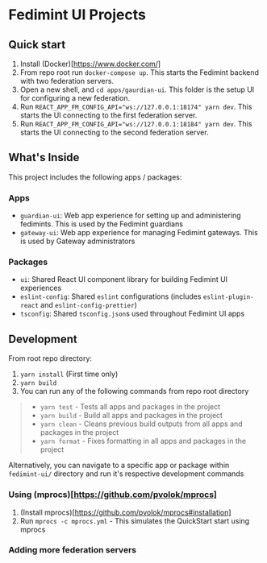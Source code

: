 # Fedimint UI Projects

## Quick start

1. Install (Docker)[https://www.docker.com/]
1. From repo root run `docker-compose up`. This starts the Fedimint backend with two federation servers.
1. Open a new shell, and `cd apps/gaurdian-ui`. This folder is the setup UI for configuring a new federation.
1. Run `REACT_APP_FM_CONFIG_API="ws://127.0.0.1:18174" yarn dev`. This starts the UI connecting to the first federation server.
1. Run `REACT_APP_FM_CONFIG_API="ws://127.0.0.1:18184" yarn dev`. This starts the UI connecting to the second federation server.

## What's Inside

This project includes the following apps / packages:

### Apps

- `guardian-ui`: Web app experience for setting up and administering fedimints. This is used by the Fedimint guardians
- `gateway-ui`: Web app experience for managing Fedimint gateways. This is used by Gateway administrators

### Packages

- `ui`: Shared React UI component library for building Fedimint UI experiences
- `eslint-config`: Shared `eslint` configurations (includes `eslint-plugin-react` and `eslint-config-prettier`)
- `tsconfig`: Shared `tsconfig.json`s used throughout Fedimint UI apps

## Development

From root repo directory:

1. `yarn install` (First time only)
1. `yarn build`
1. You can run any of the following commands from repo root directory

> - `yarn test` - Tests all apps and packages in the project
> - `yarn build` - Build all apps and packages in the project
> - `yarn clean` - Cleans previous build outputs from all apps and packages in the project
> - `yarn format` - Fixes formatting in all apps and packages in the project

Alternatively, you can navigate to a specific app or package within `fedimint-ui/` directory and run it's respective development commands

### Using (mprocs)[https://github.com/pvolok/mprocs]

1. (Install mprocs)[https://github.com/pvolok/mprocs#installation]
1. Run `mprocs -c mprocs.yml` - This simulates the QuickStart start using mprocs

### Adding more federation servers

<!-- TODO -->